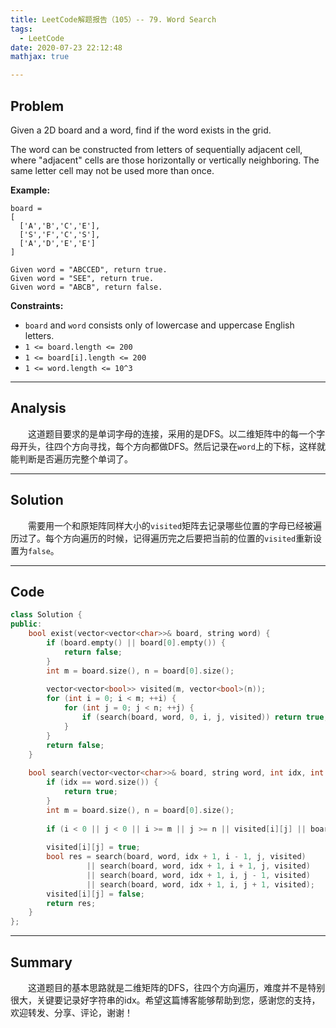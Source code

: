 ```yaml
---
title: LeetCode解题报告（105）-- 79. Word Search
tags:
  - LeetCode
date: 2020-07-23 22:12:48
mathjax: true

---
```


## Problem

Given a 2D board and a word, find if the word exists in the grid.

The word can be constructed from letters of sequentially adjacent cell, where "adjacent" cells are those horizontally or vertically neighboring. The same letter cell may not be used more than once.

<!-- more -->

**Example:**

```
board =
[
  ['A','B','C','E'],
  ['S','F','C','S'],
  ['A','D','E','E']
]

Given word = "ABCCED", return true.
Given word = "SEE", return true.
Given word = "ABCB", return false.
```

**Constraints:**

- `board` and `word` consists only of lowercase and uppercase English letters.
- `1 <= board.length <= 200`
- `1 <= board[i].length <= 200`
- `1 <= word.length <= 10^3`

------

## Analysis

&emsp;&emsp;这道题目要求的是单词字母的连接，采用的是DFS。以二维矩阵中的每一个字母开头，往四个方向寻找，每个方向都做DFS。然后记录在`word`上的下标，这样就能判断是否遍历完整个单词了。

------

## Solution

&emsp;&emsp;需要用一个和原矩阵同样大小的`visited`矩阵去记录哪些位置的字母已经被遍历过了。每个方向遍历的时候，记得遍历完之后要把当前的位置的`visited`重新设置为`false`。

------

## Code

```c++
class Solution {
public:
    bool exist(vector<vector<char>>& board, string word) {
        if (board.empty() || board[0].empty()) {
            return false;
        }
        int m = board.size(), n = board[0].size();
        
        vector<vector<bool>> visited(m, vector<bool>(n));
        for (int i = 0; i < m; ++i) {
            for (int j = 0; j < n; ++j) {
                if (search(board, word, 0, i, j, visited)) return true;
            }
        }
        return false;
    }
    
    bool search(vector<vector<char>>& board, string word, int idx, int i, int j, vector<vector<bool>>& visited) {
        if (idx == word.size()) {
            return true;
        }
        int m = board.size(), n = board[0].size();
        
        if (i < 0 || j < 0 || i >= m || j >= n || visited[i][j] || board[i][j] != word[idx]) return false;
        
        visited[i][j] = true;
        bool res = search(board, word, idx + 1, i - 1, j, visited) 
                 || search(board, word, idx + 1, i + 1, j, visited)
                 || search(board, word, idx + 1, i, j - 1, visited)
                 || search(board, word, idx + 1, i, j + 1, visited);
        visited[i][j] = false;
        return res;
    }
};
```

------

## Summary

&emsp;&emsp;这道题目的基本思路就是二维矩阵的DFS，往四个方向遍历，难度并不是特别很大，关键要记录好字符串的idx。希望这篇博客能够帮助到您，感谢您的支持，欢迎转发、分享、评论，谢谢！

